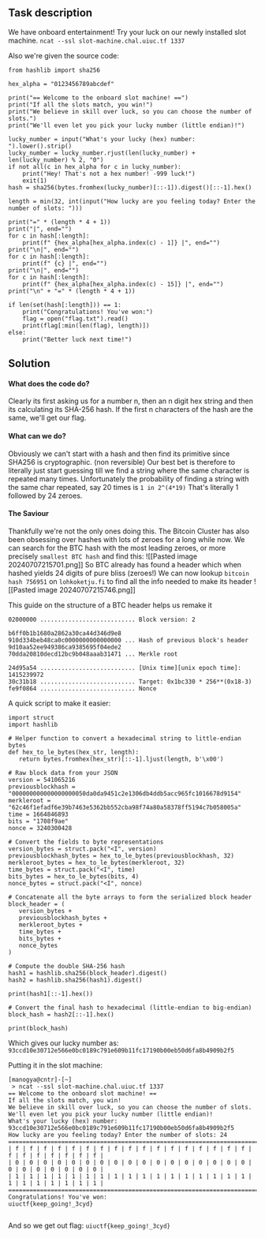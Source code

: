 ## Task description
We have onboard entertainment! Try your luck on our newly installed slot machine.
`ncat --ssl slot-machine.chal.uiuc.tf 1337`

Also we're given the source code:
```
from hashlib import sha256

hex_alpha = "0123456789abcdef"

print("== Welcome to the onboard slot machine! ==")
print("If all the slots match, you win!")
print("We believe in skill over luck, so you can choose the number of slots.")
print("We'll even let you pick your lucky number (little endian)!")

lucky_number = input("What's your lucky (hex) number: ").lower().strip()
lucky_number = lucky_number.rjust(len(lucky_number) + len(lucky_number) % 2, "0")
if not all(c in hex_alpha for c in lucky_number):
    print("Hey! That's not a hex number! -999 luck!")
    exit(1)
hash = sha256(bytes.fromhex(lucky_number)[::-1]).digest()[::-1].hex()

length = min(32, int(input("How lucky are you feeling today? Enter the number of slots: ")))

print("=" * (length * 4 + 1))
print("|", end="")
for c in hash[:length]:
    print(f" {hex_alpha[hex_alpha.index(c) - 1]} |", end="")
print("\n|", end="")
for c in hash[:length]:
    print(f" {c} |", end="")
print("\n|", end="")
for c in hash[:length]:
    print(f" {hex_alpha[hex_alpha.index(c) - 15]} |", end="")
print("\n" + "=" * (length * 4 + 1))

if len(set(hash[:length])) == 1:
    print("Congratulations! You've won:")
    flag = open("flag.txt").read()
    print(flag[:min(len(flag), length)])
else:
    print("Better luck next time!")
```

## Solution
#### What does the code do?
Clearly its first asking us for a number n, then an n digit hex string and then its calculating its SHA-256 hash. If the first n characters of the hash are the same, we'll get our flag. 

#### What can **we** do?
Obviously we can't start with a hash and then find its primitive since SHA256 is cryptographic. (non reversible) Our best bet is therefore to literally just start guessing till we find a string where the same character is repeated many times. Unfortunately the probability of finding a string with the same char repeated, say 20 times is `1 in 2^(4*19)` That's literally 1 followed by 24 zeroes. 

#### The Saviour
Thankfully we're not the only ones doing this. The Bitcoin Cluster has also been obsessing over hashes with lots of zeroes for a long while now. We can search for the BTC hash with the most leading zeroes, or more precisely `smallest BTC hash` and find this:
![[Pasted image 20240707215701.png]]
So BTC already has found a header which when hashed yields 24 digits of pure bliss (zeroes!)
We can now lookup `bitcoin hash 756951` on `lohkoketju.fi` to find all the info needed to make its header
![[Pasted image 20240707215746.png]]

This guide on the structure of a BTC header helps us remake it
```
02000000 ........................... Block version: 2

b6ff0b1b1680a2862a30ca44d346d9e8
910d334beb48ca0c0000000000000000 ... Hash of previous block's header
9d10aa52ee949386ca9385695f04ede2
70dda20810decd12bc9b048aaab31471 ... Merkle root

24d95a54 ........................... [Unix time][unix epoch time]: 1415239972
30c31b18 ........................... Target: 0x1bc330 * 256**(0x18-3)
fe9f0864 ........................... Nonce
```

A quick script to make it easier:
 ```
import struct
import hashlib

# Helper function to convert a hexadecimal string to little-endian bytes
def hex_to_le_bytes(hex_str, length):
    return bytes.fromhex(hex_str)[::-1].ljust(length, b'\x00')

# Raw block data from your JSON
version = 541065216
previousblockhash = "000000000000000000050da0da9451c2e1306db4ddb5acc965fc1016678d9154"
merkleroot = "62c46f1efadf6e39b7463e5362bb552cba98f74a80a58378ff5194c7b058005a"
time = 1664846893
bits = "1708f9ae"
nonce = 3240300428

# Convert the fields to byte representations
version_bytes = struct.pack("<I", version)
previousblockhash_bytes = hex_to_le_bytes(previousblockhash, 32)
merkleroot_bytes = hex_to_le_bytes(merkleroot, 32)
time_bytes = struct.pack("<I", time)
bits_bytes = hex_to_le_bytes(bits, 4)
nonce_bytes = struct.pack("<I", nonce)

# Concatenate all the byte arrays to form the serialized block header
block_header = (
    version_bytes +
    previousblockhash_bytes +
    merkleroot_bytes +
    time_bytes +
    bits_bytes +
    nonce_bytes
)

# Compute the double SHA-256 hash
hash1 = hashlib.sha256(block_header).digest()
hash2 = hashlib.sha256(hash1).digest()

print(hash1[::-1].hex())

# Convert the final hash to hexadecimal (little-endian to big-endian)
block_hash = hash2[::-1].hex()

print(block_hash)
```

Which gives our lucky number as:
`93ccd10e30712e566e0bc0189c791e609b11fc17190b00eb50d6fa8b4909b2f5`

Putting it in the slot machine:
```
[manogya@cntr]-[~]
 > ncat --ssl slot-machine.chal.uiuc.tf 1337
== Welcome to the onboard slot machine! ==
If all the slots match, you win!
We believe in skill over luck, so you can choose the number of slots.
We'll even let you pick your lucky number (little endian)!
What's your lucky (hex) number: 93ccd10e30712e566e0bc0189c791e609b11fc17190b00eb50d6fa8b4909b2f5
How lucky are you feeling today? Enter the number of slots: 24
=================================================================================================
| f | f | f | f | f | f | f | f | f | f | f | f | f | f | f | f | f | f | f | f | f | f | f | f |
| 0 | 0 | 0 | 0 | 0 | 0 | 0 | 0 | 0 | 0 | 0 | 0 | 0 | 0 | 0 | 0 | 0 | 0 | 0 | 0 | 0 | 0 | 0 | 0 |
| 1 | 1 | 1 | 1 | 1 | 1 | 1 | 1 | 1 | 1 | 1 | 1 | 1 | 1 | 1 | 1 | 1 | 1 | 1 | 1 | 1 | 1 | 1 | 1 |
=================================================================================================
Congratulations! You've won:
uiuctf{keep_going!_3cyd}


```

And so we get out flag:
`uiuctf{keep_going!_3cyd}`